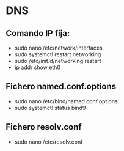 # DNS


## Comando IP fija:
- sudo nano /etc/network/interfaces
- sudo systemctl restart networking
- sudo /etc/init.d/networking restart
- ip addr show eth0

## Fichero named.conf.options
- sudo nano /etc/bind/named.conf.options
- sudo systemctl status bind9

## Fichero resolv.conf
- sudo nano /etc/resolv.conf
